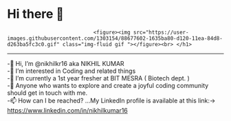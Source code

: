 ### <h1>Hi there 👋
						      	<figure><img src="https://user-images.githubusercontent.com/1303154/88677602-1635ba80-d120-11ea-84d8-d263ba5fc3c0.gif" class="img-fluid gif "></figure><br> </h1>
<hr>

-👋 Hi, I’m @nikhilkr16 aka NIKHIL KUMAR <br>
-👀 I’m interested in Coding and related things <br>
-🌱 I’m currently a 1st year fresher at BIT MESRA ( Biotech dept. )<br>
-💞️ Anyone who wants to explore and create a joyful coding community should get in touch with me.<br>
-📫 How can I be reached? ...My LinkedIn profile is available at this link:-> https://www.linkedin.com/in/nikhilkumar16
